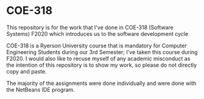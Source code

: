 # COE-318
This repository is for the work that I've done in COE-318 (Software Systems) F2020 which introduces us to the software development cycle

COE-318 is a Ryerson University course that is mandatory for Computer Engineering Students during our 3rd Semester; I've taken this course during F2020. I would also like to recuse myself of any academic misconduct as the intention of this repository is to show my work, so please do not directly copy and paste. 

The majority of the assignments were done individually and were done with the NetBeans IDE program.

